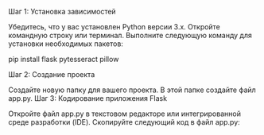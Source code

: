 Шаг 1: Установка зависимостей

Убедитесь, что у вас установлен Python версии 3.x.
Откройте командную строку или терминал.
Выполните следующую команду для установки необходимых пакетов:

pip install flask pytesseract pillow


Шаг 2: Создание проекта

Создайте новую папку для вашего проекта.
В этой папке создайте файл app.py.
Шаг 3: Кодирование приложения Flask

Откройте файл app.py в текстовом редакторе или интегрированной среде разработки (IDE).
Скопируйте следующий код в файл app.py:



